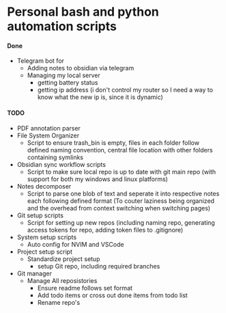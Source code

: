 # Personal bash and python automation scripts 

#### Done
- Telegram bot for
    - Adding notes to obsidian via telegram
    - Managing my local server
        - getting battery status
        - getting ip address (i don't control my router so I need a way to know what the new ip is, since it is dynamic)

#### TODO
- PDF annotation parser
- File System Organizer
    - Script to ensure trash_bin is empty, files in each folder follow defined naming convention, central file location with other folders containing symlinks
- Obsidian sync workflow scripts
    - Script to make sure local repo is up to date with git main repo (with support for both my windows and linux platforms)
- Notes decomposer
    - Script to parse one blob of text and seperate it into respective notes each following defined format (To couter laziness being organized and the overhead from context switching when switching pages)
- Git setup scripts
    - Script for setting up new repos (including naming repo, generating access tokens for repo, adding token files to .gitignore)
 - System setup scripts
    - Auto config for NVIM and VSCode
 - Project setup script
    - Standardize project setup
         - setup Git repo, including required branches
 - Git manager
    - Manage All reposistories
        - Ensure readme follows set format
        - Add todo items or cross out done items from todo list
        - Rename repo's
 
